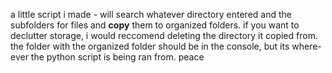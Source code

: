 a little script i made - will search whatever directory entered and the subfolders for files and **copy** them to organized folders. if you want to declutter storage, i would reccomend deleting the directory it copied from. the folder with the organized folder should be in the console, but its where-ever the python script is being ran from. peace
